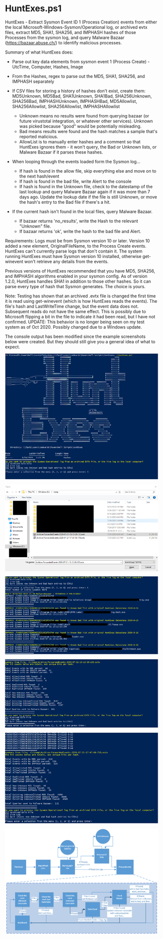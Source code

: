 # HuntExes.ps1

HuntExes - Extract Sysmon Event ID 1 (Process Creation) events from either the local Microsoft-Windows-Sysmon/Operational log, or archived evtx files, extract MD5, SHA1, SHA256, and IMPHASH hashes of those Processes from the sysmon log, and query Malware Bazaar (https://bazaar.abuse.ch/) to identify malicious processes.

Summary of what HuntExes does:
 - Parse out key data elements from sysmon event 1 (Process Create) - UtcTime, Computer, Hashes, Image
 
 - From the Hashes, regex to parse out the MD5, SHA1, SHA256, and IMPHASH separately
 
 - If CSV files for storing a history of hashes don't exist, create them: MD5Unknown, MD5Bad, SHA1Unknown, SHA1Bad, SHA256Unknown, SHA256Bad, IMPHASHUnknown, IMPHASHBad, MD5Allowlist, 
SHA256Allowlist, SHA256Allowlist, IMPHASHAllowlist
 	- Unknown means no results were found from querying bazaar (or future virustotal integration, or whatever other services).  Unknown was picked because "good" would be potentially misleading.
	- Bad means results were found and the hash matches a sample that's reported malicious.
    - AllowList is to manually enter hashes and a comment so that HuntExes ignores them - it won't query, the Bad or Unknown lists, or Malware Bazaar if it parses these hashes.
	
 - When looping through the events loaded form the Sysmon log...
    - If hash is found in the allow file, skip everything else and move on to the next hash/event
	- If hash is found in the bad file, write Alert to the console
	- If hash is found in the Unknown file, check to the datestamp of the last lookup and query Malware Bazaar again if it was more than 7 days ago.  Update the lookup date if the file is still Unknown, or move the hash's entry to the Bad file if there's a hit.
	
 - If the current hash isn't found in the local files, query Malware Bazaar.
	- If bazaar returns 'no_results', write the Hash to the relevant "Unknown" file.
	- If bazaar returns 'ok', write the hash to the bad file and Alert.
	
Requirements:
Logs must be from Sysmon version 10 or later.  Version 10 added a new element, OriginalFileName, to the Process Create events.  HuntExes can't currently parse logs that don't contain it.
The system running HuntExes must have Sysmon version 10 installed, otherwise get-winevent won't retrieve any details from the events.

Previous versions of HuntExes recommended that you have MD5, SHA256, and IMPHASH algorithms enabled in your sysmon config.  As of version 1.2.0, HuntExes handles SHA1 in addition to those other hashes.  So it can parse every type of hash that Sysmon generates.  The choice is yours.

Note:
Testing has shown that an archived .evtx file is changed the first time it is read using get-winevent (which is how HuntExes reads the events).  The file's hash and LastWriteTime change, but the event data does not.  Subsequent reads do not have the same effect.  This is possibly due to Microsoft flipping a bit in the file to indicate it had been read, but I have not confirmed. UPDATE: This behavior is no longer being seen on my test system as of Oct 2020.  Possibly changed due to a Windows update.

The console output has been modified since the example screenshots below were created.  But they should still give you a general idea of what to expect.

![Example1](/Example1.png)

![Example2](/Example2.png)

![Example3](/Example3.png)

![Example4](/Example4.png)

![Example5](/Example5.png)

![HuntExesFlow](/HuntExesFlow.png)
